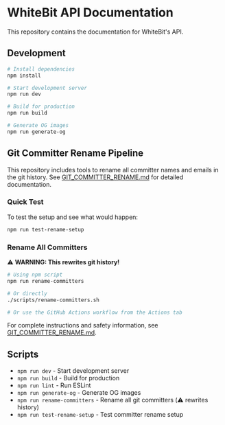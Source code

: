 # WhiteBit API Documentation

This repository contains the documentation for WhiteBit's API.

## Development

```bash
# Install dependencies
npm install

# Start development server
npm run dev

# Build for production
npm run build

# Generate OG images
npm run generate-og
```

## Git Committer Rename Pipeline

This repository includes tools to rename all committer names and emails in the git history. See [GIT_COMMITTER_RENAME.md](./GIT_COMMITTER_RENAME.md) for detailed documentation.

### Quick Test

To test the setup and see what would happen:

```bash
npm run test-rename-setup
```

### Rename All Committers

⚠️ **WARNING: This rewrites git history!**

```bash
# Using npm script
npm run rename-committers

# Or directly
./scripts/rename-committers.sh

# Or use the GitHub Actions workflow from the Actions tab
```

For complete instructions and safety information, see [GIT_COMMITTER_RENAME.md](./GIT_COMMITTER_RENAME.md).

## Scripts

- `npm run dev` - Start development server
- `npm run build` - Build for production
- `npm run lint` - Run ESLint
- `npm run generate-og` - Generate OG images
- `npm run rename-committers` - Rename all git committers (⚠️ rewrites history)
- `npm run test-rename-setup` - Test committer rename setup